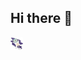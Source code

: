 ## Hi there 👋

<!--![gato burro voando no espaço de capacete gif](/kity_space.gif) !-->

<img src="/kity_space.gif" alt="gato%20burro%20no%20espaço" width="20px" height="20px"> 

<!--
**ddr669/ddr669** is a ✨ _special_ ✨ repository because its `README.md` (this file) appears on your GitHub profile.

Here are some ideas to get you started:

- 🔭 I’m currently working on ...
- 🌱 I’m currently learning ...
- 👯 I’m looking to collaborate on ...
- 🤔 I’m looking for help with ...
- 💬 Ask me about ...
- 📫 How to reach me: ...
- 😄 Pronouns: ...
- ⚡ Fun fact: ...
-->
